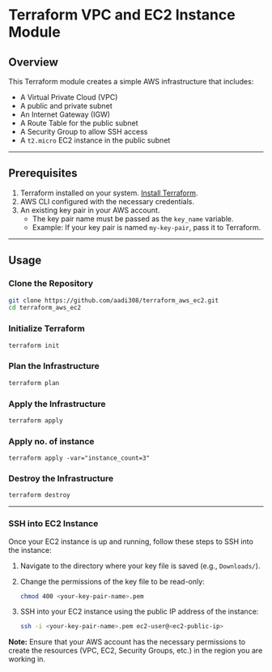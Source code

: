 # Terraform VPC and EC2 Instance Module

## Overview
This Terraform module creates a simple AWS infrastructure that includes:
- A Virtual Private Cloud (VPC)
- A public and private subnet
- An Internet Gateway (IGW)
- A Route Table for the public subnet
- A Security Group to allow SSH access
- A `t2.micro` EC2 instance in the public subnet

---

## Prerequisites
1. Terraform installed on your system. [Install Terraform](https://developer.hashicorp.com/terraform/tutorials/aws-get-started/install-cli).
2. AWS CLI configured with the necessary credentials.
3. An existing key pair in your AWS account.
   - The key pair name must be passed as the `key_name` variable.
   - Example: If your key pair is named `my-key-pair`, pass it to Terraform.

---

## Usage

### Clone the Repository
```bash
git clone https://github.com/aadi308/terraform_aws_ec2.git  
cd terraform_aws_ec2
```

### Initialize Terraform
```bash
terraform init
```

### Plan the Infrastructure
```bash
terraform plan 
```

### Apply the Infrastructure
```bash
terraform apply 
```
### Apply no. of instance 
```
terraform apply -var="instance_count=3"
```

### Destroy the Infrastructure
```bash
terraform destroy 
```

---

### SSH into EC2 Instance
Once your EC2 instance is up and running, follow these steps to SSH into the instance:

1. Navigate to the directory where your key file is saved (e.g., `Downloads/`).

2. Change the permissions of the key file to be read-only:

   ```bash
   chmod 400 <your-key-pair-name>.pem
   ```
   
3. SSH into your EC2 instance using the public IP address of the instance:
   
   ```bash
   ssh -i <your-key-pair-name>.pem ec2-user@<ec2-public-ip>
   ````


**Note:** Ensure that your AWS account has the necessary permissions to create the resources (VPC, EC2, Security Groups, etc.) in the region you are working in.